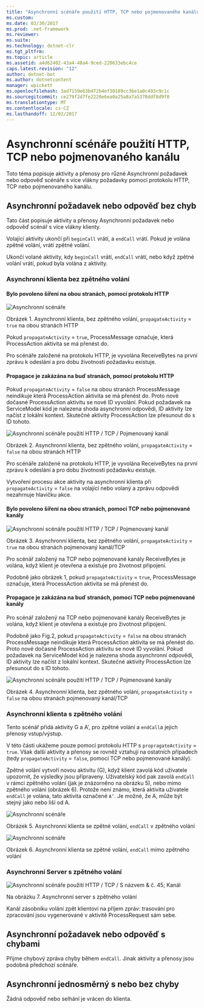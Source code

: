 ```yaml
---
title: "Asynchronní scénáře použití HTTP, TCP nebo pojmenovaného kanálu"
ms.custom: 
ms.date: 03/30/2017
ms.prod: .net-framework
ms.reviewer: 
ms.suite: 
ms.technology: dotnet-clr
ms.tgt_pltfrm: 
ms.topic: article
ms.assetid: a4d62402-43a4-48a4-9ced-220633ebc4ce
caps.latest.revision: "12"
author: dotnet-bot
ms.author: dotnetcontent
manager: wpickett
ms.openlocfilehash: 3ad7159e63b472b4ef30189cc36e1a0c493c9c1c
ms.sourcegitcommit: ce279f2d7fe2220e6ea0a25a8a7a5370ddf8d9f0
ms.translationtype: MT
ms.contentlocale: cs-CZ
ms.lasthandoff: 12/02/2017
---
```

# <a name="asynchronous-scenarios-using-http-tcp-or-named-pipe"></a>Asynchronní scénáře použití HTTP, TCP nebo pojmenovaného kanálu
Toto téma popisuje aktivity a přenosy pro různé Asynchronní požadavek nebo odpověď scénáře s více vlákny požadavky pomocí protokolu HTTP, TCP nebo pojmenovaného kanálu.  
  
## <a name="asynchronous-requestreply-without-errors"></a>Asynchronní požadavek nebo odpověď bez chyb  
 Tato část popisuje aktivity a přenosy Asynchronní požadavek nebo odpověď scénář s více vlákny klienty.  
  
 Volající aktivity ukončí při `beginCall` vrátí, a `endCall` vrátí. Pokud je volána zpětné volání, vrátí zpětné volání.  
  
 Ukončí volané aktivity, kdy `beginCall` vrátí, `endCall` vrátí, nebo když zpětné volání vrátí, pokud byla volána z aktivity.  
  
### <a name="asynchronous-client-without-callback"></a>Asynchronní klienta bez zpětného volání  
  
#### <a name="propagation-is-enabled-on-both-sides-using-http"></a>Bylo povoleno šíření na obou stranách, pomocí protokolu HTTP  
 ![Asynchronní scénáře](../../../../../docs/framework/wcf/diagnostics/tracing/media/asyn1.gif "Asyn1")  
  
 Obrázek 1. Asynchronní klienta, bez zpětného volání, `propagateActivity` = `true` na obou stranách HTTP  
  
 Pokud `propagateActivity` = `true`, ProcessMessage označuje, která ProcessAction aktivita se má přenést do.  
  
 Pro scénáře založené na protokolu HTTP, je vyvolána ReceiveBytes na první zprávu k odeslání a pro dobu životnosti požadavku existuje.  
  
#### <a name="propagation-is-disabled-on-either-sides-using-http"></a>Propagace je zakázána na buď stranách, pomocí protokolu HTTP  
 Pokud `propagateActivity` = `false` na obou stranách ProcessMessage neindikuje která ProcessAction aktivita se má přenést do. Proto nové dočasné ProcessAction aktivitu se nové ID vyvolání. Pokud požadavek na ServiceModel kód je nalezena shoda asynchronní odpovědi, ID aktivity lze načíst z lokální kontext. Skutečné aktivity ProcessAction lze přesunout do s ID tohoto.  
  
 ![Asynchronní scénáře použití HTTP &#47; TCP &#47; Pojmenovaný kanál](../../../../../docs/framework/wcf/diagnostics/tracing/media/async2.gif "Async2")  
  
 Obrázek 2. Asynchronní klienta, bez zpětného volání, `propagateActivity` = `false` na obou stranách HTTP  
  
 Pro scénáře založené na protokolu HTTP, je vyvolána ReceiveBytes na první zprávu k odeslání a pro dobu životnosti požadavku existuje.  
  
 Vytvoření procesu akce aktivity na asynchronní klienta při `propagateActivity` = `false` na volající nebo volaný a zprávu odpovědi nezahrnuje hlavičku akce.  
  
#### <a name="propagation-is-enabled-on-both-sides-using-tcp-or-named-pipe"></a>Bylo povoleno šíření na obou stranách, pomocí TCP nebo pojmenované kanály  
 ![Asynchronní scénáře použití HTTP &#47; TCP &#47; Pojmenovaný kanál](../../../../../docs/framework/wcf/diagnostics/tracing/media/async3.gif "Async3")  
  
 Obrázek 3. Asynchronní klienta, bez zpětného volání, `propagateActivity` = `true` na obou stranách pojmenovaný kanál/TCP  
  
 Pro scénář založený na TCP nebo pojmenované kanály ReceiveBytes je volána, když klient je otevřena a existuje pro životnost připojení.  
  
 Podobně jako obrázek 1, pokud `propagateActivity` = `true`, ProcessMessage označuje, která ProcessAction aktivita se má přenést do.  
  
#### <a name="propagation-is-disabled-on-either-sides-using-tcp-or-named-pipe"></a>Propagace je zakázána na buď stranách, pomocí TCP nebo pojmenované kanály  
 Pro scénář založený na TCP nebo pojmenované kanály ReceiveBytes je volána, když klient je otevřena a existuje pro životnost připojení.  
  
 Podobně jako Fig.2, pokud `propagateActivity` = `false` na obou stranách ProcessMessage neindikuje která ProcessAction aktivita se má přenést do. Proto nové dočasné ProcessAction aktivitu se nové ID vyvolání. Pokud požadavek na ServiceModel kód je nalezena shoda asynchronní odpovědi, ID aktivity lze načíst z lokální kontext. Skutečné aktivity ProcessAction lze přesunout do s ID tohoto.  
  
 ![Asynchronní scénáře použití HTTP &#47; TCP &#47; Pojmenované kanály](../../../../../docs/framework/wcf/diagnostics/tracing/media/async4.gif "Async4")  
  
 Obrázek 4. Asynchronní klienta, bez zpětného volání, `propagateActivity` = `false` na obou stranách pojmenovaný kanál/TCP  
  
### <a name="asynchronous-client-with-callback"></a>Asynchronní klienta s zpětného volání  
 Tento scénář přidá aktivity G a A', pro zpětné volání a `endCall`a jejich přenosy vstup/výstup.  
  
 V této části ukážeme pouze pomocí protokolu HTTP s `propragateActivity` = `true`. Však další aktivity a přenosy se rovněž vztahují na ostatních případech (tedy `propagateActivity` = `false`, pomocí TCP nebo pojmenované kanály).  
  
 Zpětné volání vytvoří novou aktivitu (G), když klient zavolá kód uživatele upozornit, že výsledky jsou připraveny. Uživatelský kód pak zavolá `endCall` v rámci zpětného volání (jak je znázorněno na obrázku 5), nebo mimo zpětného volání (obrázek 6). Protože není známo, která aktivita uživatele `endCall` je volána, tato aktivita označené `A’`. Je možné, že A, může být stejný jako nebo liší od A.  
  
 ![Asynchronní scénáře](../../../../../docs/framework/wcf/diagnostics/tracing/media/asynccallback1.gif "AsyncCallback1")  
  
 Obrázek 5. Asynchronní klienta se zpětné volání, `endCall` v zpětného volání  
  
 ![Asynchronní scénáře](../../../../../docs/framework/wcf/diagnostics/tracing/media/asynccallback2.gif "AsyncCallback2")  
  
 Obrázek 6. Asynchronní klienta se zpětné volání, `endCall` mimo zpětného volání  
  
### <a name="asynchronous-server-with-callback"></a>Asynchronní Server s zpětného volání  
 ![Asynchronní scénáře použití HTTP &#47; TCP &#47; S názvem & č. 45; Kanál](../../../../../docs/framework/wcf/diagnostics/tracing/media/aynchserver.gif "AynchServer")  
  
 Na obrázku 7. Asynchronní server s zpětného volání  
  
 Kanál zásobníku volání zpět klientovi na příjem zpráv: trasování pro zpracování jsou vygenerované v aktivitě ProcessRequest sám sebe.  
  
## <a name="asynchronous-requestreply-with-errors"></a>Asynchronní požadavek nebo odpověď s chybami  
 Přijme chybový zpráva chyby během `endCall`. Jinak aktivity a přenosy jsou podobná předchozí scénáře.  
  
## <a name="asynchronous-one-way-with-or-without-errors"></a>Asynchronní jednosměrný s nebo bez chyby  
 Žádná odpověď nebo selhání je vrácen do klienta.
